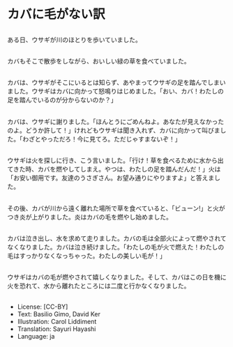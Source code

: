 # カバに毛がない訳

##
ある日、ウサギが川のほとりを歩いていました。

##
カバもそこで散歩をしながら、おいしい緑の草を食べていました。

##
カバは、ウサギがそこにいるとは知らず、あやまってウサギの足を踏んでしまいました。ウサギはカバに向かって怒鳴りはじめました。「おい、カバ！わたしの足を踏んでいるのが分からないのか？」

##
カバは、ウサギに謝りました。「ほんとうにごめんねよ。あなたが見えなかったのよ。どうか許して！」けれどもウサギは聞き入れず、カバに向かって叫びました。「わざとやっただろ！今に見てろ。ただじゃすまないぞ！」

##
ウサギは火を探しに行き、こう言いました。「行け！草を食べるために水から出てきた時、カバを燃やしてしまえ。やつは、わたしの足を踏んだんだ！」火は「お安い御用です。友達のうさぎさん。お望み通りにやりますよ」と答えました。

##
その後、カバが川から遠く離れた場所で草を食べていると、「ビューン!」と火がつき炎が上がりました。炎はカバの毛を燃やし始めました。

##
カバは泣き出し、水を求めて走りました。カバの毛は全部火によって燃やされてなくなりました。カバは泣き続けました。「わたしの毛が火で燃えた！わたしの毛はすっかりなくなっちゃった。わたしの美しい毛が！」

##
ウサギはカバの毛が燃やされて嬉しくなりました。そして、カバはこの日を機に火を恐れて、水から離れたところには二度と行かなくなりました。

##
* License: [CC-BY]
* Text: Basilio Gimo, David Ker
* Illustration: Carol Liddiment
* Translation: Sayuri Hayashi
* Language: ja

